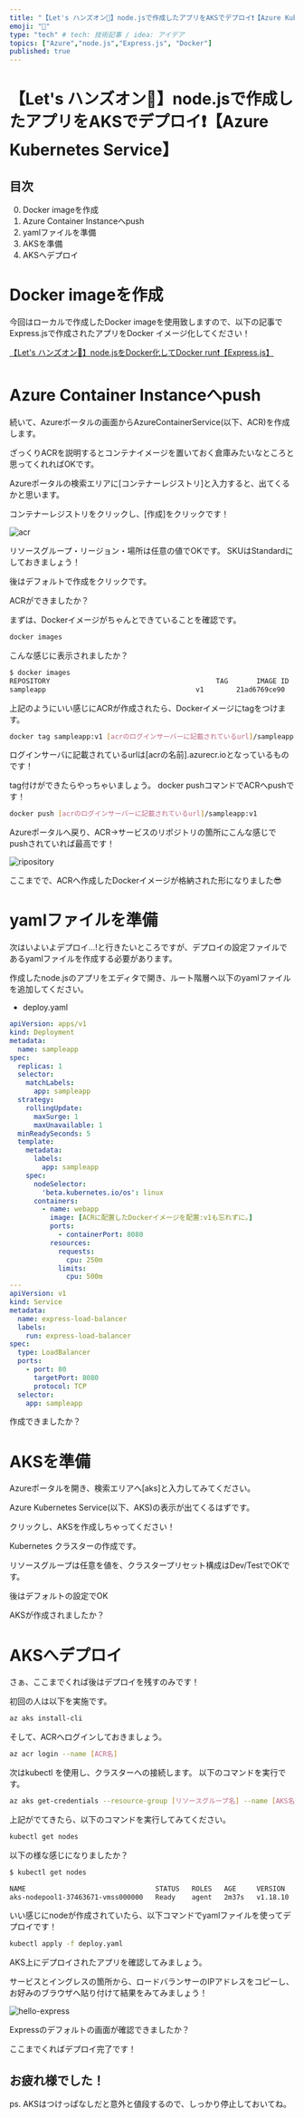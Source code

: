 ```yaml
---
title: "【Let's ハンズオン🤙】node.jsで作成したアプリをAKSでデプロイ❗️【Azure Kubernetes Service】"
emoji: "🤙"
type: "tech" # tech: 技術記事 / idea: アイデア
topics: ["Azure","node.js","Express.js", "Docker"]
published: true
---
```


# 【Let's ハンズオン🤙】node.jsで作成したアプリをAKSでデプロイ❗️【Azure Kubernetes Service】

## 目次
0. Docker imageを作成
1. Azure Container Instanceへpush
2. yamlファイルを準備
3. AKSを準備
4. AKSへデプロイ

# Docker imageを作成

今回はローカルで作成したDocker imageを使用致しますので、以下の記事でExpress.jsで作成されたアプリをDocker イメージ化してください！

[【Let's ハンズオン🤙】node.jsをDocker化してDocker run❗️【Express.js】](https://zenn.dev/yusu29/articles/node_express_docker)

# Azure Container Instanceへpush
続いて、Azureポータルの画面からAzureContainerService(以下、ACR)を作成します。

ざっくりACRを説明するとコンテナイメージを置いておく倉庫みたいなところと思ってくれればOKです。

Azureポータルの検索エリアに[コンテナーレジストリ]と入力すると、出てくるかと思います。

コンテナーレジストリをクリックし、[作成]をクリックです！

![acr](/images/node_aks_deploy/acr.png)

リソースグループ・リージョン・場所は任意の値でOKです。
SKUはStandardにしておきましょう！

後はデフォルトで作成をクリックです。

ACRができましたか？


まずは、Dockerイメージがちゃんとできていることを確認です。

```bash
docker images
```

こんな感じに表示されましたか？

```bash
$ docker images
REPOSITORY                                         TAG       IMAGE ID       CREATED        SIZE
sampleapp                                     v1        21ad6769ce90   1 days ago    923MB
```

上記のようにいい感じにACRが作成されたら、Dockerイメージにtagをつけます。

```bash
docker tag sampleapp:v1 [acrのログインサーバーに記載されているurl]/sampleapp:v1
```
ログインサーバに記載されているurlは[acrの名前].azurecr.ioとなっているものです！

tag付けができたらやっちゃいましょう。
docker pushコマンドでACRへpushです！

```bash
docker push [acrのログインサーバーに記載されているurl]/sampleapp:v1
```
Azureポータルへ戻り、ACR→サービスのリポジトリの箇所にこんな感じでpushされていれば最高です！


![ripository](/images/node_aks_deploy/ripository.png)

ここまでで、ACRへ作成したDockerイメージが格納された形になりました😎

# yamlファイルを準備
次はいよいよデプロイ...!と行きたいところですが、デプロイの設定ファイルであるyamlファイルを作成する必要があります。

作成したnode.jsのアプリをエディタで開き、ルート階層へ以下のyamlファイルを追加してください。


- deploy.yaml
```yaml
apiVersion: apps/v1
kind: Deployment
metadata:
  name: sampleapp
spec:
  replicas: 1
  selector:
    matchLabels:
      app: sampleapp
  strategy:
    rollingUpdate:
      maxSurge: 1
      maxUnavailable: 1
  minReadySeconds: 5
  template:
    metadata:
      labels:
        app: sampleapp
    spec:
      nodeSelector:
        'beta.kubernetes.io/os': linux
      containers:
        - name: webapp
          image: [ACRに配置したDockerイメージを配置:v1も忘れずに。]
          ports:
            - containerPort: 8080
          resources:
            requests:
              cpu: 250m
            limits:
              cpu: 500m
---
apiVersion: v1
kind: Service
metadata:
  name: express-load-balancer
  labels:
    run: express-load-balancer
spec:
  type: LoadBalancer
  ports:
    - port: 80
      targetPort: 8080
      protocol: TCP
  selector:
    app: sampleapp

```

作成できましたか？

# AKSを準備
Azureポータルを開き、検索エリアへ[aks]と入力してみてください。

Azure Kubernetes Service(以下、AKS)の表示が出てくるはずです。

クリックし、AKSを作成しちゃってください！

Kubernetes クラスターの作成です。

リソースグループは任意を値を、クラスタープリセット構成はDev/TestでOKです。

後はデフォルトの設定でOK

AKSが作成されましたか？

# AKSへデプロイ
さぁ、ここまでくれば後はデプロイを残すのみです！

初回の人は以下を実施です。
```bash
az aks install-cli
```

そして、ACRへログインしておきましょう。

```bash
az acr login --name [ACR名]
```

次はkubectl を使用し、クラスターへの接続します。
以下のコマンドを実行です。

```bash
az aks get-credentials --resource-group [リソースグループ名] --name [AKS名]
```
上記がでてきたら、以下のコマンドを実行してみてください。
```bash
kubectl get nodes
```
以下の様な感じになりましたか？
```bash
$ kubectl get nodes

NAME                                STATUS   ROLES   AGE     VERSION
aks-nodepool1-37463671-vmss000000   Ready    agent   2m37s   v1.18.10
```

いい感じにnodeが作成されていたら、以下コマンドでyamlファイルを使ってデプロイです！

```bash
kubectl apply -f deploy.yaml
```

AKS上にデプロイされたアプリを確認してみましょう。

サービスとイングレスの箇所から、ロードバランサーのIPアドレスをコピーし、お好みのブラウザへ貼り付けて結果をみてみましょう！

![hello-express](/images/node_docker_image/hello_express.png)

Expressのデフォルトの画面が確認できましたか？

ここまでくればデプロイ完了です！

## お疲れ様でした！


ps. AKSはつけっぱなしだと意外と値段するので、しっかり停止しておいてね。